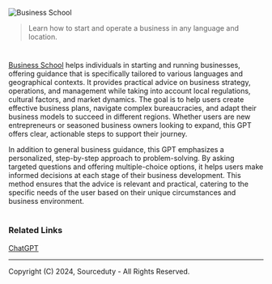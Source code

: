 ![Business School](https://github.com/user-attachments/assets/7a54e28e-0ee4-48c0-b2cb-09cc7f4deaf0)

> Learn how to start and operate a business in any language and location.

#

[Business School](https://chatgpt.com/g/g-JD2UAYNE6-business-school) helps individuals in starting and running businesses, offering guidance that is specifically tailored to various languages and geographical contexts. It provides practical advice on business strategy, operations, and management while taking into account local regulations, cultural factors, and market dynamics. The goal is to help users create effective business plans, navigate complex bureaucracies, and adapt their business models to succeed in different regions. Whether users are new entrepreneurs or seasoned business owners looking to expand, this GPT offers clear, actionable steps to support their journey.

In addition to general business guidance, this GPT emphasizes a personalized, step-by-step approach to problem-solving. By asking targeted questions and offering multiple-choice options, it helps users make informed decisions at each stage of their business development. This method ensures that the advice is relevant and practical, catering to the specific needs of the user based on their unique circumstances and business environment.

#
### Related Links

[ChatGPT](https://github.com/sourceduty/ChatGPT)

***
Copyright (C) 2024, Sourceduty - All Rights Reserved.

